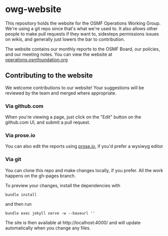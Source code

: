 # owg-website

This repository holds the website for the OSMF Operations Working Group. We're using a git repo since that's what we're used to. It also allows other people to make pull requests if they want to, sidesteps permissions issues on wikis, and generally just lowers the bar to contribution.

The website contains our monthly reports to the OSMF Board, our policies, and our meeting notes. You can view the website at [operations.osmfoundation.org](https://operations.osmfoundation.org)

## Contributing to the website

We welcome contributions to our website! Your suggestions will be reviewed by the team and merged where appropriate.

### Via github.com

When you're viewing a page, just click on the "Edit" button on the github.com UI, and submit a pull request.

### Via prose.io

You can also edit the reports using [prose.io](http://prose.io/), if you'd prefer a wysiwyg editor

### Via git

You can clone this repo and make changes locally, if you prefer. All the work happens on the gh-pages branch.

To preview your changes, install the dependencies with

```
bundle install
```

and then run

```
bundle exec jekyll serve -w --baseurl ''
```
The site is then available at http://localhost:4000/ and will update automatically when you change any files.

